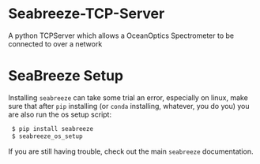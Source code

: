 # Seabreeze-TCP-Server
A python TCPServer which allows a OceanOptics Spectrometer to be connected to 
over a network



# SeaBreeze Setup
Installing `seabreeze` can take some trial an error, especially on linux,
make sure that after `pip` installing (or `conda` installing, whatever, 
you do you) you are also run the os setup script:
```bash
 $ pip install seabreeze
 $ seabreeze_os_setup
```
If you are still having trouble, check out the main `seabreeze` documentation.